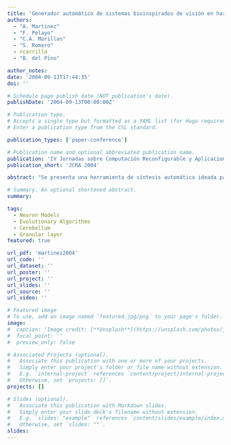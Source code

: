 ```yaml
---
title: 'Generador automático de sistemas bioinspirados de visión en hardware reconfigurable'
authors:
  - "A. Martinez"
  - "F. Pelayo"
  - "C.A. Morillas"
  - "S. Romero"
  - rcarrillo
  - "B. del Pino"

author_notes:
date: '2004-09-13T17:44:35'
doi: ''

# Schedule page publish date (NOT publication's date).
publishDate: '2004-09-13T00:00:00Z'

# Publication type.
# Accepts a single type but formatted as a YAML list (for Hugo requirements).
# Enter a publication type from the CSL standard.

publication_types: ['paper-conference']

# Publication name and optional abbreviated publication name.
publication: 'IV Jornadas sobre Computación Reconfigurable y Aplicaciones'
publication_short: 'JCRA 2004'

abstract: "Se presenta una herramienta de síntesis automática ideada para el desarrollo de modelos bioinspirados de visión en hardware reconfigurable a partir de descripciones funcionales Matlab-Simulink. La herramienta incorpora elementos característicos de co-simulación y co-emulación para la para la comprobación de modelos, tales como la generación automática del software necesario para la interfaz con el hardware implementado. Este sistema está siendo utilizado para modelar y desarrollar una neuroprótesis visual capaz de emular el comportamiento de la retina humana y generar trenes de impulsos en formato neuromórfico."

# Summary. An optional shortened abstract.
summary:

tags:
  - Neuron Models
  - Evolutionary Algorithms
  - Cerebellum
  - Granular layer
featured: true

url_pdf: 'martinez2004'
url_code: ''
url_dataset: ''
url_poster: ''
url_project: ''
url_slides: ''
url_source: ''
url_video: ''

# Featured image
# To use, add an image named `featured.jpg/png` to your page's folder.
image:
#  caption: 'Image credit: [**Unsplash**](https://unsplash.com/photos/jdD8gXaTZsc)'
#  focal_point: ''
#  preview_only: false

# Associated Projects (optional).
#   Associate this publication with one or more of your projects.
#   Simply enter your project's folder or file name without extension.
#   E.g. `internal-project` references `content/project/internal-project/index.md`.
#   Otherwise, set `projects: []`.
projects: []

# Slides (optional).
#   Associate this publication with Markdown slides.
#   Simply enter your slide deck's filename without extension.
#   E.g. `slides: "example"` references `content/slides/example/index.md`.
#   Otherwise, set `slides: ""`.
slides:
---
```

